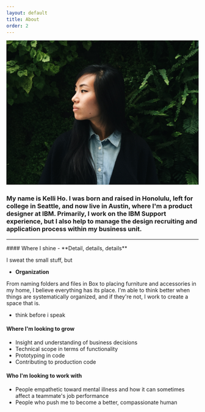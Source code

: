 ```yaml
---
layout: default
title: About
order: 2
---
```


![Kelli portrait](../images/kelli.png)

### My name is Kelli Ho. I was born and raised in Honolulu, left for college in Seattle, and now live in Austin, where I'm a product designer at IBM. Primarily, I work on the IBM Support experience, but I also help to manage the design recruiting and application process within my business unit.
<hr>
#### Where I shine
- **Detail, details, details**

I sweat the small stuff, but

- **Organization**

From naming folders and files in Box to placing furniture and accessories in my home, I believe everything has its place. I'm able to think better when things are systematically organized, and if they're not, I work to create a space that is.

- think before i speak

#### Where I'm looking to grow
- Insight and understanding of business decisions
- Technical scope in terms of functionality
- Prototyping in code
- Contributing to production code

#### Who I'm looking to work with
- People empathetic toward mental illness and how it can sometimes affect a teammate's job performance
- People who push me to become a better, compassionate human
